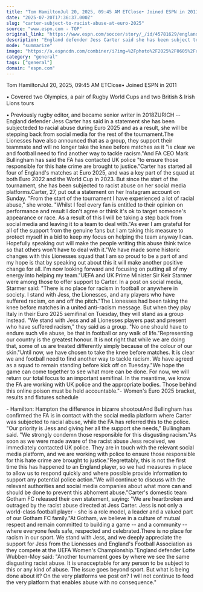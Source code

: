 ```yaml
---
title: "Tom HamiltonJul 20, 2025, 09:45 AM ETClose• Joined ESPN in 2011"
date: "2025-07-20T17:36:37.000Z"
slug: "carter-subject-to-racist-abuse-at-euro-2025"
source: "www.espn.com - TOP"
original_link: "https://www.espn.com/soccer/story/_/id/45781629/england-jess-carter-subject-racist-abuse-euro-2025"
description: "England defender Jess Carter said she has been subject to racial abuse during Euro 2025 and will step back from social media as a result."
mode: "summarize"
image: "https://a.espncdn.com/combiner/i?img=%2Fphoto%2F2025%2F0605%2Fr1502737_1296x729_16%2D9.jpg"
category: "general"
tags: ["general"]
domain: "espn.com"
---
```

<p>Tom HamiltonJul 20, 2025, 09:45 AM ETClose• Joined ESPN in 2011</p>

<p>• Covered two Olympics, a pair of Rugby World Cups and two British & Irish Lions tours</p>

<p>• Previously rugby editor, and became senior writer in 2018ZURICH -- England defender Jess Carter has said in a statement she has been subjecteded to racial abuse during Euro 2025 and as a result, she will be stepping back from social media for the rest of the tournament.The Lionesses have also announced that as a group, they support their teammate and will no longer take the knee before matches as it "is clear we and football need to find another way to tackle racism."And FA CEO Mark Bullingham has said the FA has contacted UK police "to ensure those responsible for this hate crime are brought to justice."Carter has started all four of England's matches at Euro 2025, and was a key part of the squad at both Euro 2022 and the World Cup in 2023. But since the start of the tournament, she has been subjected to racist abuse on her social media platforms.Carter, 27, put out a statement on her Instagram account on Sunday. "From the start of the tournament I have experienced a lot of racial abuse," she wrote. "Whilst I feel every fan is entitled to their opinion on performance and result I don't agree or think it's ok to target someone's appearance or race. As a result of this I will be taking a step back from social media and leaving it to a team to deal with."As ever I am grateful for all of the support from the genuine fans but I am taking this measure to protect myself in a bid to keep my focus on helping the team anyway I can. Hopefully speaking out will make the people writing this abuse think twice so that others won't have to deal with it."We have made some historic changes with this Lionesses squad that I am so proud to be a part of and my hope is that by speaking out about this it will make another positive change for all. I'm now looking forward and focusing on putting all of my energy into helping my team."UEFA and UK Prime Minister Sir Keir Starmer were among those to offer support to Carter. In a post on social media, Starmer said: "There is no place for racism in football or anywhere in society. I stand with Jess, the Lionesses, and any players who have suffered racism, on and off the pitch."The Lionesses had been taking the knee before matches in a united anti-racism message. But when they play Italy in their Euro 2025 semifinal on Tuesday, they will stand as a group instead. "We stand with Jess and all Lionesses players past and present who have suffered racism," they said as a group. "No one should have to endure such vile abuse, be that in football or any walk of life."Representing our country is the greatest honour. It is not right that while we are doing that, some of us are treated differently simply because of the colour of our skin."Until now, we have chosen to take the knee before matches. It is clear we and football need to find another way to tackle racism. We have agreed as a squad to remain standing before kick off on Tuesday."We hope the game can come together to see what more can be done. For now, we will return our total focus to an important semifinal. In the meantime, we know the FA are working with UK police and the appropriate bodies. Those behind this online poison must be held accountable."- Women's Euro 2025 bracket, results and fixtures schedule</p>

<p>- Hamilton: Hampton the difference in bizarre shootoutAnd Bullingham has confirmed the FA is in contact with the social media platform where Carter was subjected to racial abuse, while the FA has referred this to the police. "Our priority is Jess and giving her all the support she needs," Bullingham said. "We strongly condemn those responsible for this disgusting racism."As soon as we were made aware of the racist abuse Jess received, we immediately contacted UK police. They are in touch with the relevant social media platform, and we are working with police to ensure those responsible for this hate crime are brought to justice."Regrettably, this is not the first time this has happened to an England player, so we had measures in place to allow us to respond quickly and where possible provide information to support any potential police action."We will continue to discuss with the relevant authorities and social media companies about what more can and should be done to prevent this abhorrent abuse."Carter's domestic team Gotham FC released their own statement, saying: "We are heartbroken and outraged by the racist abuse directed at Jess Carter. Jess is not only a world-class football player - she is a role model, a leader and a valued part of our Gotham FC family."At Gotham, we believe in a culture of mutual respect and remain committed to building a game -- and a community -- where everyone feels safe, respected and celebrated.There is no place for racism in our sport. We stand with Jess, and we deeply appreciate the support for Jess from the Lionesses and England's Football Association as they compete at the UEFA Women's Championship."England defender Lotte Wubben-Moy said: "Another tournament goes by where we see the same disgusting racist abuse. It is unacceptable for any person to be subject to this or any kind of abuse. The issue goes beyond sport. But what is being done about it? On the very platforms we post on? I will not continue to feed the very platform that enables abuse with no consequence."</p>
